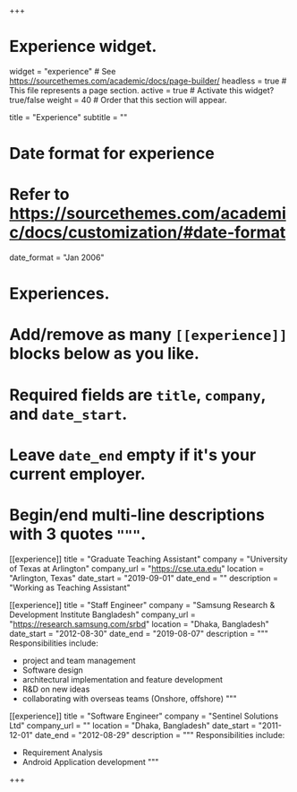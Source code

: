 +++
# Experience widget.
widget = "experience"  # See https://sourcethemes.com/academic/docs/page-builder/
headless = true  # This file represents a page section.
active = true  # Activate this widget? true/false
weight = 40  # Order that this section will appear.

title = "Experience"
subtitle = ""

# Date format for experience
#   Refer to https://sourcethemes.com/academic/docs/customization/#date-format
date_format = "Jan 2006"

# Experiences.
#   Add/remove as many `[[experience]]` blocks below as you like.
#   Required fields are `title`, `company`, and `date_start`.
#   Leave `date_end` empty if it's your current employer.
#   Begin/end multi-line descriptions with 3 quotes `"""`.

[[experience]]
  title = "Graduate Teaching Assistant"
  company = "University of Texas at Arlington"
  company_url = "https://cse.uta.edu"
  location = "Arlington, Texas"
  date_start = "2019-09-01"
  date_end = ""
  description = "Working as Teaching Assistant"

[[experience]]
  title = "Staff Engineer"
  company = "Samsung Research & Development Institute Bangladesh"
  company_url = "https://research.samsung.com/srbd"
  location = "Dhaka, Bangladesh"
  date_start = "2012-08-30"
  date_end = "2019-08-07"
  description = """
  Responsibilities include:
  
  * project and team management
  * Software design
  * architectural implementation and feature development
  * R&D on new ideas
  * collaborating with overseas teams (Onshore, offshore)
  """

[[experience]]
  title = "Software Engineer"
  company = "Sentinel Solutions Ltd"
  company_url = ""
  location = "Dhaka, Bangladesh"
  date_start = "2011-12-01"
  date_end = "2012-08-29"
  description = """
  Responsibilities include:
  
  * Requirement Analysis
  * Android Application development
  """

+++
